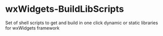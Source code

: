 # wxWidgets-BuildLibScripts
Set of shell scripts to get and build in one click dynamic or static libraries for wxWidgets framework
